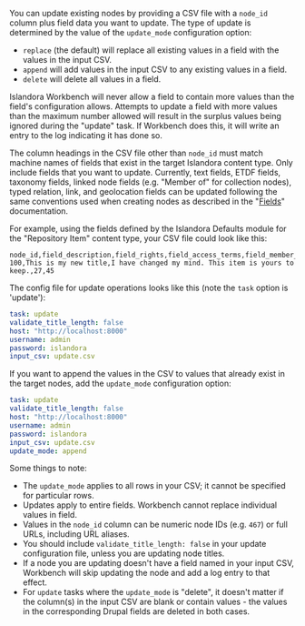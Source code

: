 You can update existing nodes by providing a CSV file with a `node_id` column plus field data you want to update. The type of update is determined by the value of the `update_mode` configuration option:

* `replace` (the default) will replace all existing values in a field with the values in the input CSV.
* `append` will add values in the input CSV to any existing values in a field.
* `delete` will delete all values in a field.

Islandora Workbench will never allow a field to contain more values than the field's configuration allows. Attempts to update a field with more values than the maximum number allowed will result in the surplus values being ignored during the "update" task. If Workbench does this, it will write an entry to the log indicating it has done so.

The column headings in the CSV file other than `node_id` must match machine names of fields that exist in the target Islandora content type. Only include fields that you want to update. Currently, text fields, ETDF fields, taxonomy fields, linked node fields (e.g. "Member of" for collection nodes), typed relation, link, and geolocation fields can be updated following the same conventions used when creating nodes as described in the "[Fields](/islandora_workbench_docs/fields/)" documentation.

For example, using the fields defined by the Islandora Defaults module for the "Repository Item" content type, your CSV file could look like this:

```text
node_id,field_description,field_rights,field_access_terms,field_member_of
100,This is my new title,I have changed my mind. This item is yours to keep.,27,45
```

The config file for update operations looks like this (note the `task` option is 'update'):

```yaml
task: update
validate_title_length: false
host: "http://localhost:8000"
username: admin
password: islandora
input_csv: update.csv
```
If you want to append the values in the CSV to values that already exist in the target nodes, add the `update_mode` configuration option:

```yaml
task: update
validate_title_length: false
host: "http://localhost:8000"
username: admin
password: islandora
input_csv: update.csv
update_mode: append
```

Some things to note:

* The `update_mode` applies to all rows in your CSV; it cannot be specified for particular rows.
* Updates apply to entire fields. Workbench cannot replace individual values in field.
* Values in the `node_id` column can be numeric node IDs (e.g. `467`) or full URLs, including URL aliases.
* You should include `validate_title_length: false` in your update configuration file, unless you are updating node titles.
* If a node you are updating doesn't have a field named in your input CSV, Workbench will skip updating the node and add a log entry to that effect.
* For `update` tasks where the `update_mode` is "delete", it doesn't matter if the column(s) in the input CSV are blank or contain values - the values in the corresponding Drupal fields are deleted in both cases.
